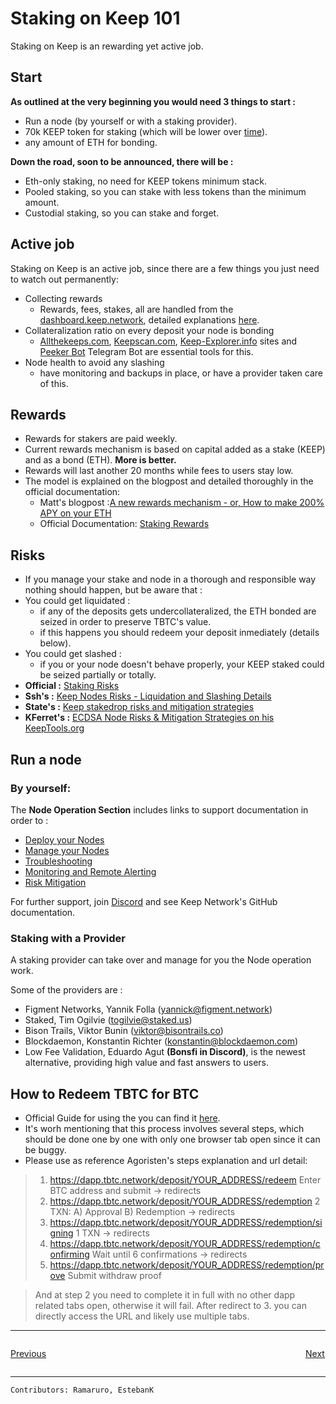 # Staking on Keep 101

Staking on Keep is an rewarding yet active job. 

## Start
**As outlined at the very beginning you would need 3 things to start :**
- Run a node (by yourself or with a staking provider).
- 70k KEEP token for staking (which will be lower over [time](https://staking.keep.network/about-staking/staking-economics#how-to-get-keep)).
- any amount of ETH for bonding.


**Down the road, soon to be announced, there will be :**
- Eth-only staking, no need for KEEP tokens minimum stack.
- Pooled staking, so you can stake with less tokens than the minimum amount.
- Custodial staking, so you can stake and forget.

## Active job
Staking on Keep is an active job, since there are a few things you just need to watch out permanently:
- Collecting rewards
   - Rewards, fees, stakes, all are handled from the [dashboard.keep.network](https://dashboard.keep.network/overview), detailed explanations [here](https://staking.keep.network/token-dashboard/delegate-stake).
- Collateralization ratio on every deposit your node is bonding
   - [Allthekeeps.com](https://allthekeeps.com/), [Keepscan.com](https://keepscan.com/), [Keep-Explorer.info](https://keep-explorer.info/) sites and [Peeker Bot](https://t.me/keep_peeker_bot) Telegram Bot are essential tools for this.
- Node health to avoid any slashing
   - have monitoring and backups in place, or have a provider taken care of this.

## Rewards
- Rewards for stakers are paid weekly.
- Current rewards mechanism is based on capital added as a stake (KEEP) and as a bond (ETH). **More is better.**
- Rewards will last another 20 months while fees to users stay low.
- The model is explained on the blogpost and detailed thoroughly in the official documentation:
   - Matt's blogpost :[A new rewards mechanism - 
or, How to make 200% APY on your ETH](https://blog.keep.network/a-new-rewards-mechanism-deef3412c3e1)
   - Official Documentation: [Staking Rewards](https://staking.keep.network/about-staking/staking-economics)
   


## Risks
- If you manage your stake and node in a thorough and responsible way nothing should happen, but be aware that :
- You could get liquidated :
   - if any of the deposits gets undercollateralized, the ETH bonded are seized in order to preserve TBTC's value.
   - if this happens you should redeem your deposit inmediately (details below).
- You could get slashed :
   - if you or your node doesn't behave properly, your KEEP staked could be seized partially or totally.
- **Official :** [Staking Risks](https://staking.keep.network/about-staking/staking-risks)
- **Ssh's :** [Keep Nodes Risks - Liquidation and Slashing Details](https://hackmd.io/@protocollayer/BkUBl7zIw)
- **State's :** [Keep stakedrop risks and mitigation strategies](https://hackmd.io/@LayerState/KeepStakedropRisks)
- **KFerret's :** [ECDSA Node Risks & Mitigation Strategies on his KeepTools.org](https://keeptools.org/staking/ecdsa-risks)


## Run a node
### By yourself: 
The **Node Operation Section** includes links to support documentation in order to :

- [Deploy your Nodes](Node-Operation/deploy.md)
- [Manage your Nodes](Node-Operation/manage.md)
- [Troubleshooting](Node-Operation/troubleshooting.md)
- [Monitoring and Remote Alerting](Node-Operation/monitoring.md)
- [Risk Mitigation](Node-Operation/risks.md)

For further support, join [Discord](https://discord.gg/Dkhc5t8XXD) and see Keep Network's GitHub documentation.

### Staking with a Provider
A staking provider can take over and manage for you the Node operation work. 

Some of the providers are :
- Figment Networks, Yannik Folla (yannick@figment.network) 
- Staked, Tim Ogilvie (togilvie@staked.us)
- Bison Trails, Viktor Bunin (viktor@bisontrails.co)
- Blockdaemon, Konstantin Richter (konstantin@blockdaemon.com)
- Low Fee Validation, Eduardo Agut **(Bonsfi in Discord)**, is the newest alternative, providing high value and fast answers to users.

## How to Redeem TBTC for BTC
- Official Guide for using the you can find it [here](https://tbtc.network/developers/how-to-use-the-tbtc-dapp/).
- It's worh mentioning that this process involves several steps, which should be done one by one with only one browser tab open since it can be buggy.
- Please use as reference Agoristen's steps explanation and url detail:

> 1. https://dapp.tbtc.network/deposit/YOUR_ADDRESS/redeem    Enter BTC address and submit -> redirects
> 2. https://dapp.tbtc.network/deposit/YOUR_ADDRESS/redemption    2 TXN: A) Approval B) Redemption -> redirects
> 3. https://dapp.tbtc.network/deposit/YOUR_ADDRESS/redemption/signing    1 TXN -> redirects
> 4. https://dapp.tbtc.network/deposit/YOUR_ADDRESS/redemption/confirming    Wait until 6 confirmations -> redirects
> 5. https://dapp.tbtc.network/deposit/YOUR_ADDRESS/redemption/prove    Submit withdraw proof

> And at step 2 you need to complete it in full with no other dapp related tabs open, otherwise it will fail. After redirect to 3. you can directly access the URL and likely use multiple tabs.

---
<p style="text-align: left; width:49%; display: inline-block;"><a href="/#/comparison/comparesimilar">Previous</a></p>
<p style="text-align: right; width:50%;  display: inline-block;"><a href="/#/Node-Operation/intro-operation">Next</a></p>

---

`Contributors: Ramaruro, EstebanK`
